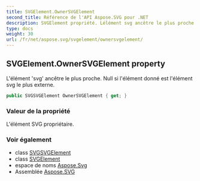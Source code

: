 ```yaml
---
title: SVGElement.OwnerSVGElement
second_title: Référence de l'API Aspose.SVG pour .NET
description: SVGElement propriété. Lélément svg ancêtre le plus proche. Null si lélément donné est lélément svg le plus externe.
type: docs
weight: 30
url: /fr/net/aspose.svg/svgelement/ownersvgelement/
---
```

## SVGElement.OwnerSVGElement property

L'élément 'svg' ancêtre le plus proche. Null si l'élément donné est l'élément svg le plus externe.

```csharp
public SVGSVGElement OwnerSVGElement { get; }
```

### Valeur de la propriété

L'élément SVG propriétaire.

### Voir également

* class [SVGSVGElement](../../svgsvgelement/)
* class [SVGElement](../)
* espace de noms [Aspose.Svg](../../svgelement/)
* Assemblée [Aspose.SVG](../../../)


